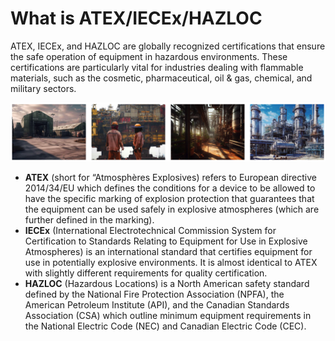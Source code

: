 # What is ATEX/IECEx/HAZLOC

ATEX, IECEx, and HAZLOC are globally recognized certifications that ensure the safe operation of equipment in hazardous environments. These certifications are particularly vital for industries dealing with flammable materials, such as the cosmetic, pharmaceutical, oil & gas, chemical, and military sectors.

![](images/atex_industries.png)

- **ATEX** (short for “Atmosphères Explosives) refers to European directive 2014/34/EU which defines the conditions for a device to be allowed to have the specific marking of explosion protection that guarantees that the equipment can be used safely in explosive atmospheres (which are further defined in the marking).
- **IECEx** (International Electrotechnical Commission System for Certification to Standards Relating to Equipment for Use in Explosive Atmospheres) is an international standard that certifies equipment for use in potentially explosive environments. It is almost identical to ATEX with slightly different requirements for quality certification. 
- **HAZLOC** (Hazardous Locations) is a North American safety standard defined by the National Fire Protection Association (NPFA), the American Petroleum Institute (API), and the Canadian Standards Association (CSA) which outline minimum equipment requirements in the National Electric Code (NEC) and Canadian Electric Code (CEC).  
